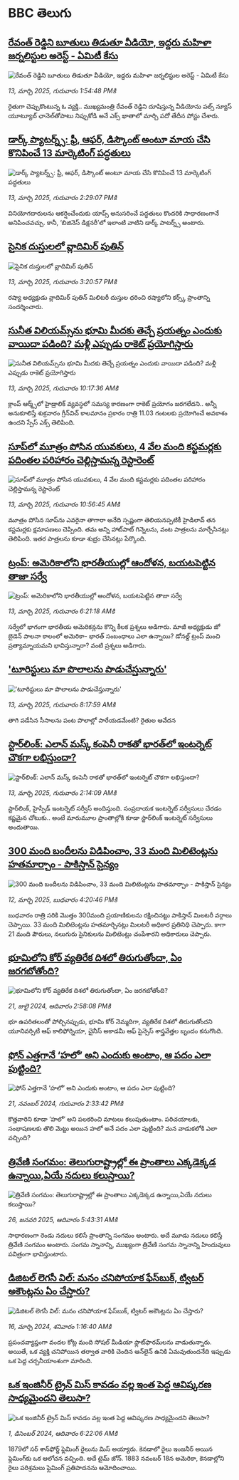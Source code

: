 # BBC తెలుగు## [రేవంత్ రెడ్డిని బూతులు తిడుతూ వీడియో, ఇద్దరు మహిళా జర్నలిస్టుల అరెస్ట్ - ఏమిటీ కేసు](https://www.bbc.com/telugu/articles/cd65wx4p9g9o?at_campaign=githubrss)![రేవంత్ రెడ్డిని బూతులు తిడుతూ వీడియో, ఇద్దరు మహిళా జర్నలిస్టుల అరెస్ట్ - ఏమిటీ కేసు](https://ichef.bbci.co.uk/ace/standard/240/cpsprodpb/33e0/live/dbf0cdf0-000a-11f0-8482-95fc1747d814.jpg)_13, మార్చి 2025, గురువారం 1:54:48 PMకి_రైతుగా చెప్పుకొంటున్న ఓ వ్యక్తి.. ముఖ్యమంత్రి రేవంత్ రెడ్డిని దూషిస్తున్న వీడియోను పల్స్ న్యూస్ యూట్యూబ్ ఛానెల్‌‌తోపాటు నిప్పుకోడి అనే ఎక్స్ ఖాతాలో మార్చి పదో తేదీన పోస్టు చేశారు.## [డార్క్ ప్యాటర్న్స్:  ఫ్రీ, ఆఫర్, డిస్కౌంట్ అంటూ మాయ చేసి కొనిపించే 13 మార్కెటింగ్ పద్ధతులు](https://www.bbc.com/telugu/articles/c62qp2we1j4o?at_campaign=githubrss)![డార్క్ ప్యాటర్న్స్:  ఫ్రీ, ఆఫర్, డిస్కౌంట్ అంటూ మాయ చేసి కొనిపించే 13 మార్కెటింగ్ పద్ధతులు](https://ichef.bbci.co.uk/ace/standard/240/cpsprodpb/5f63/live/246a4f00-0017-11f0-8d1c-b19460b8e7fb.jpg)_13, మార్చి 2025, గురువారం 2:29:07 PMకి_వినియోగదారులను ఆకర్షించేందుకు యాప్స్ అనుసరించే పద్ధతులు కొందరికి సాధారణంగానే అనిపించవచ్చు. కానీ, ‘బిజినెస్ డిక్షనరీ’లో ఇలాంటి వాటిని డార్క్ పాటర్న్స్ అంటారు.## [సైనిక దుస్తులలో వ్లాదిమిర్ పుతిన్](https://www.bbc.com/telugu/articles/c39v4440wjyo?at_campaign=githubrss)![సైనిక దుస్తులలో వ్లాదిమిర్ పుతిన్](https://ichef.bbci.co.uk/ace/standard/240/cpsprodpb/8f7a/live/ea211900-001b-11f0-b50e-9d086302645f.jpg)_13, మార్చి 2025, గురువారం 3:20:57 PMకి_రష్యా అధ్యక్షుడు వ్లాదిమిర్ పుతిన్ మిలిటరీ దుస్తుల ధరించి రష్యాలోని కర్స్క్ ప్రాంతాన్ని సందర్శించారు.## [సునీత విలియమ్స్‌ను భూమి మీదకు తెచ్చే ప్రయత్నం ఎందుకు వాయిదా పడింది? మళ్లీ ఎప్పుడు రాకెట్ ప్రయోగిస్తారు](https://www.bbc.com/telugu/articles/cx2g0q12rjgo?at_campaign=githubrss)![సునీత విలియమ్స్‌ను భూమి మీదకు తెచ్చే ప్రయత్నం ఎందుకు వాయిదా పడింది? మళ్లీ ఎప్పుడు రాకెట్ ప్రయోగిస్తారు](https://ichef.bbci.co.uk/ace/standard/240/cpsprodpb/3e10/live/b8f09a90-ffee-11ef-89b8-6f8a578323da.jpg)_13, మార్చి 2025, గురువారం 10:17:36 AMకి_క్లాంప్ ఆర్మ్స్‌లో హైడ్రాలిక్ వ్యవస్థలో సమస్య కారణంగా రాకెట్ ప్రయోగం జరగలేదని.. అన్నీ అనుకూలిస్తే శుక్రవారం గ్రీన్‌విచ్ కాలమానం ప్రకారం రాత్రి 11.03 గంటలకు ప్రయోగించే అవకాశం ఉందని స్పేస్ ఎక్స్ తెలిపింది.## [సూప్‌లో మూత్రం పోసిన యువకులు, 4 వేల మంది కస్టమర్లకు పదింతల పరిహారం చెల్లిస్తామన్న రెస్టారెంట్](https://www.bbc.com/telugu/articles/c9wpxd4nrxqo?at_campaign=githubrss)![సూప్‌లో మూత్రం పోసిన యువకులు, 4 వేల మంది కస్టమర్లకు పదింతల పరిహారం చెల్లిస్తామన్న రెస్టారెంట్](https://ichef.bbci.co.uk/ace/standard/240/cpsprodpb/8ecb/live/3a1168d0-fff3-11ef-b50e-9d086302645f.jpg)_13, మార్చి 2025, గురువారం 10:56:45 AMకి_మూత్రం పోసిన సూప్‌ను ఎవరైనా తాగారా అనేది స్పష్టంగా తెలియనప్పటికీ హైడిలావ్ తన కస్టమర్లకు క్షమాపణలు చెప్పింది. 
తమ అన్ని హాట్‌పాట్ గిన్నెలను, వంట పాత్రలను మార్చేసినట్లు తెలిపింది. ఇతర పాత్రలను కూడా శుభ్రం  చేసినట్లు పేర్కొంది.## [ట్రంప్: అమెరికాలోని భారతీయుల్లో ఆందోళన, బయటపెట్టిన తాజా సర్వే](https://www.bbc.com/telugu/articles/cn891n0x7v8o?at_campaign=githubrss)![ట్రంప్: అమెరికాలోని భారతీయుల్లో ఆందోళన, బయటపెట్టిన తాజా సర్వే](https://ichef.bbci.co.uk/ace/standard/240/cpsprodpb/237b/live/b4184b80-ff12-11ef-a8b1-950887ddc6e5.jpg)_13, మార్చి 2025, గురువారం 6:21:18 AMకి_సర్వేలో భాగంగా భారతీయ అమెరికన్లను కొన్ని కీలక ప్రశ్నలు అడిగారు. మాజీ అధ్యక్షుడు జో బైడెన్ పాలనా కాలంలో అమెరికా- భారత్ సంబంధాలు ఎలా ఉన్నాయి? డోనల్డ్ ట్రంప్ మంచి ప్రత్యామ్నాయమని భావిస్తున్నారా? వంటి ప్రశ్నలు అడిగారు.## ['టూరిస్టులు మా పొలాలను పాడుచేస్తున్నారు'](https://www.bbc.com/telugu/articles/c30m1z5mjr9o?at_campaign=githubrss)!['టూరిస్టులు మా పొలాలను పాడుచేస్తున్నారు'](https://ichef.bbci.co.uk/ace/standard/240/cpsprodpb/3fe8/live/26f806f0-ffe4-11ef-8c3d-b7dcc7510cb1.jpg)_13, మార్చి 2025, గురువారం 8:17:59 AMకి_తాగి పడేసిన సీసాలను పంట పొలాల్లో పారేయడమేంటి? రైతుల ఆవేదన## [స్టార్‌లింక్: ఎలాన్ మస్క్ కంపెనీ రాకతో భారత్‌లో ఇంటర్నెట్ చౌకగా లభిస్తుందా?](https://www.bbc.com/telugu/articles/c80y1ezk35no?at_campaign=githubrss)![స్టార్‌లింక్: ఎలాన్ మస్క్ కంపెనీ రాకతో భారత్‌లో ఇంటర్నెట్ చౌకగా లభిస్తుందా?](https://ichef.bbci.co.uk/ace/standard/240/cpsprodpb/a0b1/live/ed3ccbd0-ffb6-11ef-a8b1-950887ddc6e5.jpg)_13, మార్చి 2025, గురువారం 2:14:09 AMకి_స్టార్‌లింక్, హైస్పీడ్ ఇంటర్నెట్ సర్వీస్ అందిస్తుంది. సంప్రదాయక ఇంటర్నెట్ సర్వీసులు చేరడం కష్టమైన చోటుకు.. అంటే మారుమూల ప్రాంతాల్లోకి కూడా స్టార్‌లింక్ ఇంటర్నెట్ సర్వీసులు అందుతాయి.## [300 మంది బందీలను విడిపించాం, 33 మంది మిలిటెంట్లను హతమార్చాం - పాకిస్తాన్ సైన్యం](https://www.bbc.com/telugu/articles/cz618v20v8xo?at_campaign=githubrss)![300 మంది బందీలను విడిపించాం, 33 మంది మిలిటెంట్లను హతమార్చాం - పాకిస్తాన్ సైన్యం](https://ichef.bbci.co.uk/ace/standard/240/cpsprodpb/6f8c/live/148f9ea0-ff5e-11ef-8c3d-b7dcc7510cb1.jpg)_12, మార్చి 2025, బుధవారం 4:20:46 PMకి_బుధవారం రాత్రి సరికి మొత్తం 300మంది ప్రయాణికులను రక్షించినట్టు పాకిస్తాన్ మిలటరీ వర్గాలు చెప్పాయి. 33 మంది మిలిటెంట్లను హతమార్చినట్లు మిలటరీ అధికార ప్రతినిధి చెప్పారు. కాగా 21 మంది పౌరులు, నలుగురు సైనికులను మిలిటెంట్లు చంపేశారని అధికారులు చెప్పారు.## [భూమిలోని కోర్ వ్యతిరేక దిశలో తిరుగుతోందా, ఏం జరగబోతోంది?](https://www.bbc.com/telugu/articles/crgr7rnd7g4o?at_campaign=githubrss)![భూమిలోని కోర్ వ్యతిరేక దిశలో తిరుగుతోందా, ఏం జరగబోతోంది?](https://ichef.bbci.co.uk/ace/standard/240/cpsprodpb/cc28/live/4457bc00-3ec3-11ef-b2f4-77406157b906.jpg)_21, జులై 2024, ఆదివారం 2:58:08 PMకి_భూ ఉపరితలంతో పోల్చినప్పుడు, భూమి కోర్ నెమ్మదిగా, వ్యతిరేక దిశలో తిరుగుతోందని యూనివర్సిటీ ఆఫ్ కాలిఫోర్నియా, చైనీస్ అకాడమీ ఆఫ్ సైన్సెస్‌ శాస్త్రవేత్తల బృందం కనుగొంది.## [ఫోన్ ఎత్తగానే ‘హలో’ అని ఎందుకు అంటాం, ఆ పదం ఎలా పుట్టింది?](https://www.bbc.com/telugu/articles/cgj7x7gdjq4o?at_campaign=githubrss)![ఫోన్ ఎత్తగానే ‘హలో’ అని ఎందుకు అంటాం, ఆ పదం ఎలా పుట్టింది?](https://ichef.bbci.co.uk/ace/standard/240/cpsprodpb/0618/live/7a20ebb0-a807-11ef-b21e-5359bd56d02f.jpg)_21, నవంబర్ 2024, గురువారం 2:33:42 PMకి_కొత్తవారిని కూడా ‘హలో’ అని పలకరించి మాటలు కలుపుతుంటాం.  పరిచయాలకు, సంభాషణలకు తొలి మెట్టు అయిన హలో అనే పదం ఎలా పుట్టింది? మన వాడుకలోకి ఎలా వచ్చింది?## [త్రివేణి సంగమం: తెలుగురాష్ట్రాల్లో ఈ ప్రాంతాలు ఎక్కడెక్కడ ఉన్నాయి,ఏయే నదులు కలుస్తాయి? ](https://www.bbc.com/telugu/articles/cz7elrr17jeo?at_campaign=githubrss)![త్రివేణి సంగమం: తెలుగురాష్ట్రాల్లో ఈ ప్రాంతాలు ఎక్కడెక్కడ ఉన్నాయి,ఏయే నదులు కలుస్తాయి? ](https://ichef.bbci.co.uk/ace/standard/240/cpsprodpb/9dad/live/7f50e780-da42-11ef-a37f-eba91255dc3d.jpg)_26, జనవరి 2025, ఆదివారం 5:43:31 AMకి_సాధారణంగా రెండు నదులు కలిసే ప్రాంతాన్ని సంగమం అంటారు. అదే మూడు నదులు కలిస్తే త్రివేణి సంగమం అంటారు. సంగమ స్నానాన్ని, ముఖ్యంగా త్రివేణి సంగమ స్నానాన్ని హిందువులు పవిత్రంగా భావిస్తుంటారు.## [డిజిటల్ లెగసీ విల్: మనం చనిపోయాక ఫేస్‌బుక్, ట్విటర్‌ అకౌంట్లను ఏం చేస్తారు?](https://www.bbc.com/telugu/articles/cx0zl1qeyq2o?at_campaign=githubrss)![డిజిటల్ లెగసీ విల్: మనం చనిపోయాక ఫేస్‌బుక్, ట్విటర్‌ అకౌంట్లను ఏం చేస్తారు?](https://ichef.bbci.co.uk/ace/standard/240/cpsprodpb/bea2/live/2323ffd0-e2d4-11ee-9410-0f893255c2a0.jpg)_16, మార్చి 2024, శనివారం 1:16:40 AMకి_ప్రపంచవ్యాప్తంగా వందల కోట్ల మంది సోషల్ మీడియా ఫ్లాట్‌ఫారమ్‌లను వాడుతున్నారు. అయితే, ఒక వ్యక్తి చనిపోయిన తర్వాత వారికి చెందిన ఆన్‌లైన్ ఉనికి ఏమవుతుందనేది ఇప్పుడు ఒక పెద్ద చర్చనీయాంశంగా మారింది.## [ఒక ఇంజినీర్ ట్రైన్ మిస్ కావడం వల్ల ఇంత పెద్ద ఆవిష్కరణ సాధ్యమైందని తెలుసా?](https://www.bbc.com/telugu/articles/c774y4mdrgdo?at_campaign=githubrss)![ఒక ఇంజినీర్ ట్రైన్ మిస్ కావడం వల్ల ఇంత పెద్ద ఆవిష్కరణ సాధ్యమైందని తెలుసా?](https://ichef.bbci.co.uk/ace/standard/240/cpsprodpb/d07c/live/d2f92490-ab19-11ef-8264-5f9791599833.jpg)_1, డిసెంబర్ 2024, ఆదివారం 6:22:06 AMకి_1879లో సర్ శాన్‌ఫోర్డ్ ఫ్లెమింగ్ రైలును మిస్ అయ్యారు. కెనడాలో రైలు ఇంజనీర్ అయిన ఫ్లెమింగ్‌కు ఒక ఆలోచన వచ్చింది. అదే టైమ్ జోన్‌. 
1883 నవంబర్ 18న అమెరికా, కెనడాల్లోని రైలు పరిశ్రమలు ఫ్లెమింగ్ ప్రతిపాదనను ఆమోదించాయి.